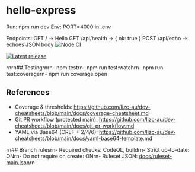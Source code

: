 # hello-express

Run: npm run dev
Env: PORT=4000 in .env

Endpoints:
GET / -> Hello
GET /api/health -> { ok: true }
POST /api/echo -> echoes JSON body
[![Node CI](https://github.com/lizc-au/hello-express/actions/workflows/ci.yml/badge.svg)](https://github.com/lizc-au/hello-express/actions/workflows/ci.yml)

[![Latest release](https://img.shields.io/github/v/release/lizc-au/hello-express?include_prereleases&sort=semver&t=1756832235)](https://github.com/lizc-au/hello-express/releases)

rnrn## Testingrnrn- npm testrn- npm run test:watchrn- npm run test:coveragern- npm run coverage:open

## References

- Coverage & thresholds: https://github.com/lizc-au/dev-cheatsheets/blob/main/docs/coverage-cheatsheet.md
- Git PR workflow (protected main): https://github.com/lizc-au/dev-cheatsheets/blob/main/docs/git-pr-workflow.md
- YAML via Base64 (CRLF + 2/4/6): https://github.com/lizc-au/dev-cheatsheets/blob/main/docs/yaml-base64-template.md
 <!-- ruleset-v2 -->
 <!-- ruleset-smoke -->
rn## Branch rulesrn- Required checks: CodeQL, buildrn- Strict up-to-date: ONrn- Do not require on create: ONrn- Ruleset JSON: [docs/ruleset-main.json](./docs/ruleset-main.json)rn
